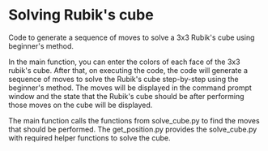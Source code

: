 # Solving Rubik's cube
Code to generate a sequence of moves to solve a 3x3 Rubik's cube using beginner's method.

In the main function, you can enter the colors of each face of the 3x3 rubik's cube. After that, on executing the code, the code will generate a sequence of moves to solve the Rubik's cube step-by-step using the beginner's method.
The moves will be displayed in the command prompt window and the state that the Rubik's cube should be after performing those moves on the cube will be displayed.

The main function calls the functions from solve_cube.py to find the moves that should be performed. The get_position.py provides the solve_cube.py with required helper functions to solve the cube. 
